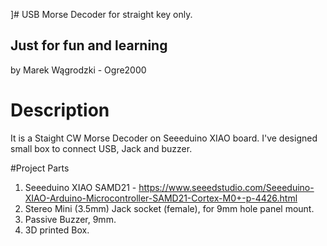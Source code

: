 ]# USB Morse Decoder for straight key only.
## Just for fun and learning

by
Marek Wągrodzki - Ogre2000

# Description
It is a Staight CW Morse Decoder on Seeeduino XIAO board.
I've designed small box to connect USB, Jack and buzzer.

#Project Parts
1. Seeeduino XIAO SAMD21 - https://www.seeedstudio.com/Seeeduino-XIAO-Arduino-Microcontroller-SAMD21-Cortex-M0+-p-4426.html
2. Stereo Mini (3.5mm) Jack socket (female), for 9mm hole panel mount.
3. Passive Buzzer, 9mm.
4. 3D printed Box.
